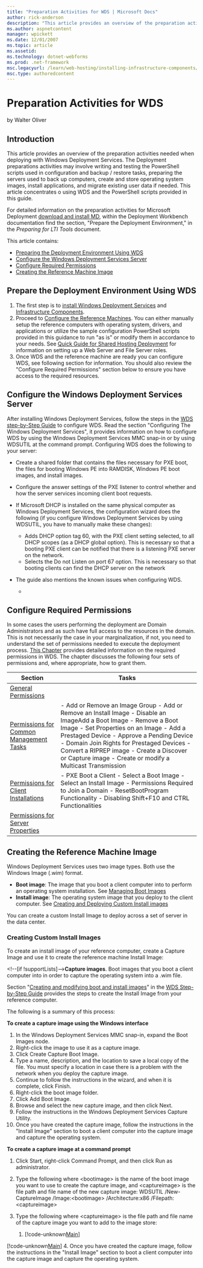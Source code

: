 ```yaml
---
title: "Preparation Activities for WDS | Microsoft Docs"
author: rick-anderson
description: "This article provides an overview of the preparation activities needed when deploying with Windows Deployment Services. The Deployment preparations activitie..."
ms.author: aspnetcontent
manager: wpickett
ms.date: 12/01/2007
ms.topic: article
ms.assetid: 
ms.technology: dotnet-webforms
ms.prod: .net-framework
msc.legacyurl: /learn/web-hosting/installing-infrastructure-components/preparation-activities-for-wds
msc.type: authoredcontent
---
```

Preparation Activities for WDS
====================
by Walter Oliver

## Introduction

This article provides an overview of the preparation activities needed when deploying with Windows Deployment Services. The Deployment preparations activities may involve writing and testing the PowerShell scripts used in configuration and backup / restore tasks, preparing the servers used to back up computers, create and store operating system images, install applications, and migrate existing user data if needed. This article concentrates o using WDS and the PowerShell scripts provided in this guide.

For detailed information on the preparation activities for Microsoft Deployment [download and install MD](https://www.microsoft.com/downloads/details.aspx?familyid=3bd8561f-77ac-4400-a0c1-fe871c461a89&amp;displaylang=en&amp;tm), within the Deployment Workbench documentation find the section, "Prepare the Deployment Environment," in the *Preparing for LTI Tools* document.

This article contains:

- [Preparing the Deployment Environment Using WDS](preparation-activities-for-wds.md#Prepare)
- [Configure the Windows Deployment Services Server](preparation-activities-for-wds.md#ConfigureServer)
- [Configure Required Permissions](preparation-activities-for-wds.md#ConfigurePermissions)
- [Creating the Reference Machine Image](preparation-activities-for-wds.md#Creating)

<a id="Prepare"></a>

## Prepare the Deployment Environment Using WDS

1. The first step is to [install Windows Deployment Services](http://technet2.microsoft.com/WindowsServer2008/en/library/7d837d88-6d8e-420c-b68f-a5b4baeb52481033.mspx#BKMK_InstallingWDS "INstalling WDS") and [Infrastructure Components](index.md).
2. Proceed to [Configure the Reference Machines](../configuring-servers-in-the-windows-web-platform/index.md). You can either manually setup the reference computers with operating system, drivers, and applications or utilize the sample configuration PowerShell scripts provided in this guidance to run "as is" or modify them in accordance to your needs. See [Quick Guide for Shared Hosting Deployment](../configuring-servers-in-the-windows-web-platform/quick-guide-for-shared-hosting-deployment.md) for information on setting up a Web Server and File Server roles.
3. Once WDS and the reference machine are ready you can configure WDS, see following section for information. You should also review the "Configure Required Permissions" section below to ensure you have access to the required resources.

<a id="ConfigureServer"></a>

## Configure the Windows Deployment Services Server

After installing Windows Deployment Services, follow the steps in the [WDS step-by-Step Guide](http://technet2.microsoft.com/WindowsServer2008/en/library/7d837d88-6d8e-420c-b68f-a5b4baeb52481033.mspx#BKMK_ConfiguringDS "Configuring WDS") to configure WDS. Read the section "Configuring The Windows Deployment Services", it provides information on how to configure WDS by using the Windows Deployment Services MMC snap-in or by using WDSUTIL at the command prompt. Configuring WDS does the following to your server:

- Create a shared folder that contains the files necessary for PXE boot, the files for booting Windows PE into RAMDISK, Windows PE boot images, and install images.
- Configure the answer settings of the PXE listener to control whether and how the server services incoming client boot requests.
- If Microsoft DHCP is installed on the same physical computer as Windows Deployment Services, the configuration wizard does the following (if you configure Windows Deployment Services by using WDSUTIL, you have to manually make these changes):

    - Adds DHCP option tag 60, with the PXE client setting selected, to all DHCP scopes (as a DHCP global option). This is necessary so that a booting PXE client can be notified that there is a listening PXE server on the network.
    - Selects the Do not Listen on port 67 option. This is necessary so that booting clients can find the DHCP server on the network
- The guide also mentions the known issues when configuring WDS. 

    -

<a id="ConfigurePermissions"></a>

## Configure Required Permissions

In some cases the users performing the deployment are Domain Administrators and as such have full access to the resources in the domain. This is not necessarily the case in your marginalization, if not, you need to understand the set of permissions needed to execute the deployment process. [This Chapter](http://technet2.microsoft.com/windowsserver2008/en/library/4aca2aae-a9cf-4b5c-afb2-573603cf77b01033.mspx?mfr=true "Required Permissions") provides detailed information on the required permissions in WDS. The chapter discusses the following four sets of permissions and, where appropriate, how to grant them.

| **Section** | **Tasks** |
| --- | --- |
| [General Permissions](http://technet2.microsoft.com/WindowsServer2008/en/library/4aca2aae-a9cf-4b5c-afb2-573603cf77b01033.mspx#Perf1) |  |
| [Permissions for Common Management Tasks](http://technet2.microsoft.com/WindowsServer2008/en/library/4aca2aae-a9cf-4b5c-afb2-573603cf77b01033.mspx#Perf1) | - Add or Remove an Image Group - Add or Remove an Install Image - Disable an ImageAdd a Boot Image - Remove a Boot Image - Set Properties on an Image - Add a Prestaged Device - Approve a Pending Device - Domain Join Rights for Prestaged Devices - Convert a RIPREP image - Create a Discover or Capture image - Create or modify a Multicast Transmission |
| [Permissions for Client Installations](http://technet2.microsoft.com/WindowsServer2008/en/library/4aca2aae-a9cf-4b5c-afb2-573603cf77b01033.mspx#Perf2) | - PXE Boot a Client - Select a Boot Image - Select an Install Image - Permissions Required to Join a Domain - ResetBootProgram Functionality - Disabling Shift+F10 and CTRL Functionalities |
| [Permissions for Server Properties](http://technet2.microsoft.com/WindowsServer2008/en/library/4aca2aae-a9cf-4b5c-afb2-573603cf77b01033.mspx#walkthrough) |  |

<a id="Creating"></a>

## Creating the Reference Machine Image

Windows Deployment Services uses two image types. Both use the Windows Image (.wim) format.

- **Boot image**: The image that you boot a client computer into to perform an operating system installation. See [Managing Boot Images](http://technet2.microsoft.com/WindowsServer2008/en/library/b7978b72-3b39-441d-924c-4b7a2fd96c371033.mspx#BKMK_2)
- **Install image**: The operating system image that you deploy to the client computer. See [Creating and Deploying Custom Install images](http://technet2.microsoft.com/WindowsServer2008/en/library/b7978b72-3b39-441d-924c-4b7a2fd96c371033.mspx#BKMK_6)

You can create a custom Install Image to deploy across a set of server in the data center.

### Creating Custom Install Images


To create an install image of your reference computer, create a Capture Image and use it to create the reference machine Install Image:

&lt;!--[if !supportLists]--&gt;**Capture images**. Boot images that you boot a client computer into in order to capture the operating system into a .wim file.   


Section "[Creating and modifying boot and install images](http://technet2.microsoft.com/WindowsServer2008/en/library/7d837d88-6d8e-420c-b68f-a5b4baeb52481033.mspx#BKMK_CreatingImagesUsingWDS)" in the [WDS Step-by-Step Guide](http://technet2.microsoft.com/windowsserver2008/en/library/7d837d88-6d8e-420c-b68f-a5b4baeb52481033.mspx?mfr=true) provides the steps to create the Install Image from your reference computer.


The following is a summary of this process:

**To create a capture image using the Windows interface**


1. In the Windows Deployment Services MMC snap-in, expand the Boot Images node.
2. Right-click the image to use it as a capture image.
3. Click Create Capture Boot Image.
4. Type a name, description, and the location to save a local copy of the file. You must specify a location in case there is a problem with the network when you deploy the capture image.
5. Continue to follow the instructions in the wizard, and when it is complete, click Finish.
6. Right-click the boot image folder.
7. Click Add Boot Image.
8. Browse and select the new capture image, and then click Next.
9. Follow the instructions in the Windows Deployment Services Capture Utility.
10. Once you have created the capture image, follow the instructions in the "Install Image" section to boot a client computer into the capture image and capture the operating system.


**To create a capture image at a command prompt**

1. Click Start, right-click Command Prompt, and then click Run as administrator.
2. Type the following where &lt;bootimage&gt; is the name of the boot image you want to use to create the capture image, and &lt;captureimage&gt; is the file path and file name of the new capture image: WDSUTIL /New-CaptureImage /Image:&lt;bootimage&gt; /Architecture:x86 /Filepath:&lt;captureimage&gt;
3. Type the following where &lt;captureimage&gt; is the file path and file name of the capture image you want to add to the image store:

    1. [!code-unknown[Main](preparation-activities-for-wds/samples/sample-127128-1.unknown)]

[!code-unknown[Main](preparation-activities-for-wds/samples/sample-127128-2.unknown)]
4. Once you have created the capture image, follow the instructions in the "Install Image" section to boot a client computer into the capture image and capture the operating system.